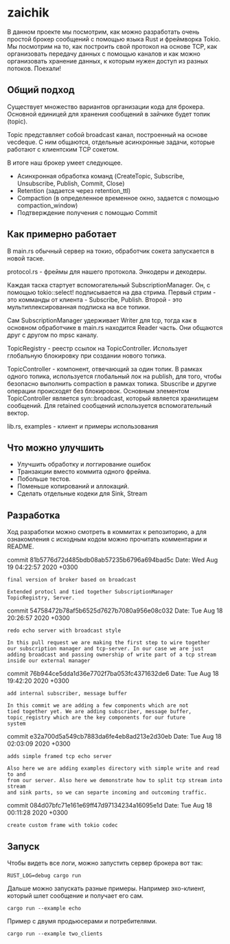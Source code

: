 # zaichik

В данном проекте мы посмотрим, как можно разработать очень простой брокер сообщений с помощью языка Rust и фреймворка Tokio.
Мы посмотрим на то, как построить свой протокол на основе TCP, как организовать передачу данных с помощью каналов
и как можно организовать хранение данных, к которым нужен доступ из разных потоков. Поехали!

## Общий подход
Существует множество вариантов организации кода для брокера. Основной единицей для
хранения сообщений в зайчике будет топик (topic).

Topic представляет собой broadcast канал, построенный на основе vecdeque. С ним общаются,
отдельные асинхронные задачи, которые работают с клиентским TCP сокетом.

В итоге наш брокер умеет следующее.

- Асинхронная обработка команд (CreateTopic, Subscribe, Unsubscribe, Publish, Commit, Close)
- Retention (задается через retention_ttl)
- Compaction (в определенное временное окно, задается с помощью compaction_window)
- Подтверждение получения с помощью Commit

## Как примерно работает
В main.rs обычный сервер на токио, обработчик сокета запускается в новой таске.

protocol.rs - фреймы для нашего протокола. Энкодеры и декодеры.

Каждая таска стартует вспомогательный SubscriptionManager. Он, с помощью tokio::select! подписывается на два стрима.
Первый стрим - это комманды от клиента - Subscribe, Publish. Второй - это мультиплексированная подписка на все топики.

Сам SubscriptionManager удерживает Writer для tcp, тогда как в основном обработчике в main.rs находится Reader часть.
Они общаются друг с другом по mpsc каналу.

TopicRegistry - реестр ссылок на TopicController. Использует глобальную блокировку при создании нового топика.

TopicController - компонент, отвечающий за один топик. В рамках одного топика, используется глобальный лок на publish,
для того, чтобы безопасно выполнить compaction в рамках топика. Sbuscribe и другие операции происходят без блокировок.
Основным элементом TopicController является syn::broadcast, который является хранилищем сообщений.
Для retained сообщений используется вспомогательный вектор.

lib.rs, examples - клиент и примеры использования

## Что можно улучшить
- Улучшить обработку и логгирование ошибок
- Транзакции вместо коммита одного фрейма.
- Побольше тестов.
- Поменьше копирований и аллокаций.
- Сделать отдельные кодеки для Sink, Stream

## Разработка
Ход разработки можно смотреть в коммитах к репозиторию, а для ознакомления с исходным кодом можно прочитать комментарии и 
README.

commit 81b5776d72d485bdb08ab57235b6796a694bad5c
Date:   Wed Aug 19 04:22:57 2020 +0300

    final version of broker based on broadcast
    
    Extended protocl and tied together SubscriptionManager
    TopicRegistry, Server.

commit 54758472b78af5b6525d7627b7080a956e08c032
Date:   Tue Aug 18 20:26:57 2020 +0300

    redo echo server with broadcast style
    
    In this pull request we are making the first step to wire together
    our subscription manager and tcp-server. In our case we are just
    adding broadcast and passing ownership of write part of a tcp stream
    inside our external manager

commit 76b944ce5dda1d36e7702f7ba053fc4371632de6
Date:   Tue Aug 18 19:42:20 2020 +0300

    add internal subscriber, message buffer
    
    In this commit we are adding a few components which are not
    tied together yet. We are adding subscriber, message buffer,
    topic_registry which are the key components for our future
    system

commit e32a700d5a549cb7883da6fe4eb8ad213e2d30eb
Date:   Tue Aug 18 02:03:09 2020 +0300

    adds simple framed tcp echo server
    
    Also here we are adding examples directory with simple write and read to and
    from our server. Also here we demonstrate how to split tcp stream into stream
    and sink parts, so we can separte incoming and outcoming traffic.

commit 084d07bfc71e161e69ff47d97134234a16095e1d
Date:   Tue Aug 18 00:11:28 2020 +0300

    create custom frame with tokio codec


## Запуск
Чтобы видеть все логи, можно запустить сервер брокера вот так:
```
RUST_LOG=debug cargo run
```

Дальше можно запускать разные примеры. Например эхо-клиент, который шлет сообщение и получает его сам.
```
cargo run --example echo
```

Пример с двумя продьюсерами и потребителями.
```
cargo run --example two_clients
```